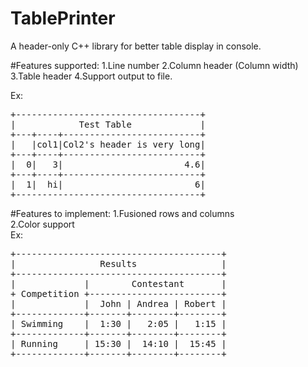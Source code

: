 TablePrinter
==================

A header-only C++ library for better table display in console.

#Features supported:
1.Line number
2.Column header (Column width)
3.Table header
4.Support output to file.

Ex:
<pre>
+-----------------------------------+  
|            Test Table             |  
+---+----+--------------------------+  
|   |col1|Col2's header is very long|  
+---+----+--------------------------+  
|  0|   3|                       4.6|  
+---+----+--------------------------+  
|  1|  hi|                         6|  
+-----------------------------------+ 
</pre>

#Features to implement:
1.Fusioned rows and columns  
2.Color support  
Ex:
<pre>
+---------------------------------------+
|                Results                |
+---------------------------------------+
|             |        Contestant       |
+ Competition +-------------------------+
|             |  John | Andrea | Robert |
+-------------+-------+--------+--------+
| Swimming    |  1:30 |   2:05 |   1:15 |
+-------------+-------+--------+--------+
| Running     | 15:30 |  14:10 |  15:45 |
+-------------+-------+--------+--------+
</pre>